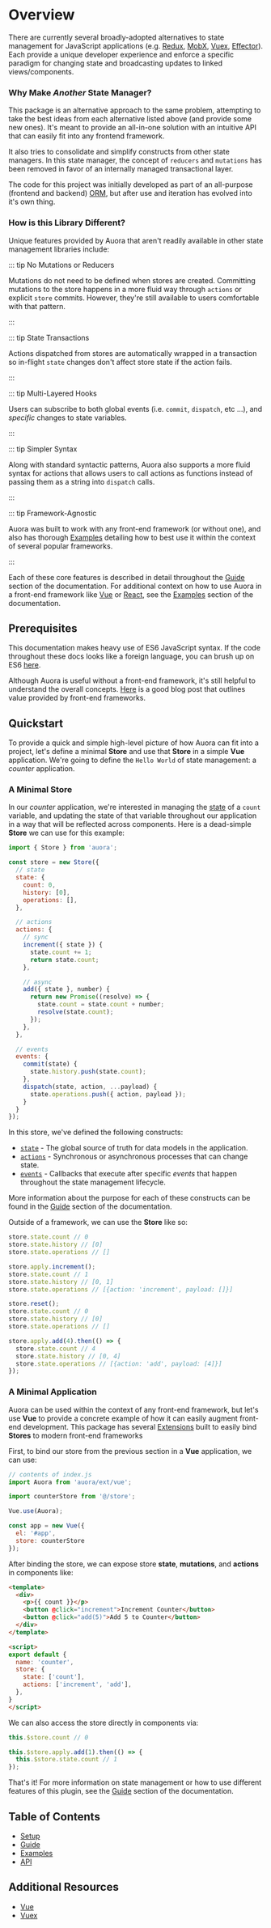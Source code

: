# Overview
<script>
  // hide sub-headers for sidebar
  var el = document.getElementsByClassName('sidebar-sub-headers');
  if (el !== undefined && el.length > 0) {
    el[0].style.display = 'none';
  }
</script>

There are currently several broadly-adopted alternatives to state management for JavaScript applications (e.g. [Redux](https://github.com/reduxjs/redux), [MobX](https://github.com/mobxjs/mobx), [Vuex](https://github.com/vuejs/vuex), [Effector](https://github.com/zerobias/effector)). Each provide a unique developer experience and enforce a specific paradigm for changing state and broadcasting updates to linked views/components.

### Why Make *Another* State Manager?

This package is an alternative approach to the same problem, attempting to take the best ideas from each alternative listed above (and provide some new ones). It's meant to provide an all-in-one solution with an intuitive API that can easily fit into any frontend framework.

It also tries to consolidate and simplify constructs from other state managers. In this state manager, the concept of `reducers` and `mutations` has been removed in favor of an internally managed transactional layer.

The code for this project was initially developed as part of an all-purpose (frontend and backend) [ORM](https://bprinty.github.io/vuex-reflect), but after use and iteration has evolved into it's own thing.

### How is this Library Different?

Unique features provided by Auora that aren't readily available in other state management libraries include:

::: tip No Mutations or Reducers

Mutations do not need to be defined when stores are created. Committing mutations to the store happens in a more fluid way through `actions` or explicit `store` commits. However, they're still available to users comfortable with that pattern.

:::

::: tip State Transactions

Actions dispatched from stores are automatically wrapped in a transaction so in-flight `state` changes don't affect store state if the action fails.

:::

::: tip Multi-Layered Hooks

Users can subscribe to both global events (i.e. `commit`, `dispatch`, etc ...), and *specific* changes to state variables.

:::

::: tip Simpler Syntax

Along with standard syntactic patterns, Auora also supports a more fluid syntax for actions that allows users to call actions as functions instead of passing them as a string into `dispatch` calls.

:::

::: tip Framework-Agnostic

Auora was built to work with any front-end framework (or without one), and also has thorough [Examples](/examples/) detailing how to best use it within the context of several popular frameworks.

:::

Each of these core features is described in detail throughout the [Guide](/guide/) section of the documentation. For additional context on how to use Auora in a front-end framework like [Vue](https://vuejs.org/) or [React](https://reactjs.org/), see the [Examples](/examples/) section of the documentation.


## Prerequisites

This documentation makes heavy use of ES6 JavaScript syntax. If the code throughout these docs looks like a foreign language, you can brush up on ES6 [here](https://babeljs.io/docs/en/learn).

Although Auora is useful without a front-end framework, it's still helpful to understand the overall concepts. [Here](https://stackoverflow.blog/2020/02/03/is-it-time-for-a-front-end-framework/) is a good blog post that outlines value provided by front-end frameworks.


## Quickstart

To provide a quick and simple high-level picture of how Auora can fit into a project, let's define a minimal **Store** and use that **Store** in a simple **Vue** application. We're going to define the `Hello World` of state management: a *counter* application.

### A Minimal Store

In our *counter* application, we're interested in managing the [state](/guide/README.md#state) of a `count` variable, and updating the state of that variable throughout our application in a way that will be reflected across components. Here is a dead-simple **Store** we can use for this example:

```javascript
import { Store } from 'auora';

const store = new Store({
  // state
  state: {
    count: 0,
    history: [0],
    operations: [],
  },

  // actions
  actions: {
    // sync
    increment({ state }) {
      state.count += 1;
      return state.count;
    },

    // async
    add({ state }, number) {
      return new Promise((resolve) => {
        state.count = state.count + number;
        resolve(state.count);
      });
    },
  },

  // events
  events: {
    commit(state) {
      state.history.push(state.count);
    },
    dispatch(state, action, ...payload) {
      state.operations.push({ action, payload });
    }
  }
});
```

In this store, we've defined the following constructs:

* [`state`](/guide/README.md#state) - The global source of truth for data models in the application.
* [`actions`](/guide/README.md#actions) - Synchronous or asynchronous processes that can change state.
* [`events`](/guide/README.md#events) - Callbacks that execute after specific *events* that happen throughout the state management lifecycle.

More information about the purpose for each of these constructs can be found in the [Guide](/guide/) section of the documentation.

Outside of a framework, we can use the **Store** like so:

```javascript
store.state.count // 0
store.state.history // [0]
store.state.operations // []

store.apply.increment();
store.state.count // 1
store.state.history // [0, 1]
store.state.operations // [{action: 'increment', payload: []}]

store.reset();
store.state.count // 0
store.state.history // [0]
store.state.operations // []

store.apply.add(4).then(() => {
  store.state.count // 4
  store.state.history // [0, 4]
  store.state.operations // [{action: 'add', payload: [4]}]
});
```


### A Minimal Application

Auora can be used within the context of any front-end framework, but let's use **Vue** to provide a concrete example of how it can easily augment front-end development. This package has several [Extensions](/examples/) built to easily bind **Stores** to modern front-end frameworks

First, to bind our store from the previous section in a **Vue** application, we can use:

```javascript
// contents of index.js
import Auora from 'auora/ext/vue';

import counterStore from '@/store';

Vue.use(Auora);

const app = new Vue({
  el: '#app',
  store: counterStore
});
```

After binding the store, we can expose store **state**, **mutations**, and **actions** in components like:

```html
<template>
  <div>
    <p>{{ count }}</p>
    <button @click="increment">Increment Counter</button>
    <button @click="add(5)">Add 5 to Counter</button>
  </div>
</template>

<script>
export default {
  name: 'counter',
  store: {
    state: ['count'],
    actions: ['increment', 'add'],
  },
}
</script>
```

We can also access the store directly in components via:

```javascript
this.$store.count // 0

this.$store.apply.add(1).then(() => {
  this.$store.state.count // 1
});
```

That's it! For more information on state management or how to use different features of this plugin, see the [Guide](/guide/) section of the documentation.


## Table of Contents

- [Setup](/setup/)
- [Guide](/guide/)
- [Examples](/examples/)
- [API](/api/)


## Additional Resources

- [Vue](https://vuejs.org)
- [Vuex](https://vuex.vuejs.org)
